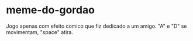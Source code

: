 # meme-do-gordao
Jogo apenas com efeito comico que fiz dedicado a um amigo.
"A" e "D" se movimentam, "space" atira.
